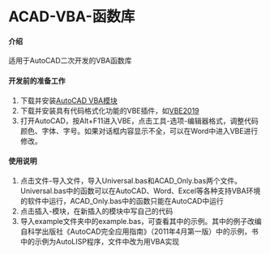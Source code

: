 # ACAD-VBA-函数库

#### 介绍
适用于AutoCAD二次开发的VBA函数库

#### 开发前的准备工作

1.  下载并安装[AutoCAD VBA模块](https://www.autodesk.com.cn/support/technical/article/caas/tsarticles/tsarticles/CHS/ts/3kxk0RyvfWTfSfAIrcmsLQ.html)
2.  下载并安装具有代码格式化功能的VBE插件，如[VBE2019](https://club.excelhome.net/thread-1461076-1-1.html?_dsign=0fd6df83)
3.  打开AutoCAD，按Alt+F11进入VBE，点击工具-选项-编辑器格式，调整代码颜色、字体、字号。如果对话框内容显示不全，可以在Word中进入VBE进行修改。

#### 使用说明

1.  点击文件-导入文件，导入Universal.bas和ACAD_Only.bas两个文件。Universal.bas中的函数可以在AutoCAD、Word、Excel等各种支持VBA环境的软件中运行，ACAD_Only.bas中的函数只能在AutoCAD中运行
2.  点击插入-模块，在新插入的模块中写自己的代码
3.  导入example文件夹中的example.bas，可查看其中的示例。其中的例子改编自科学出版社《AutoCAD完全应用指南》（2011年4月第一版）中的示例，书中的示例为AutoLISP程序，文件中改为用VBA实现



